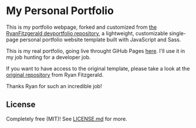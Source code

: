# My Personal Portfolio

This is my portfolio webpage, forked and customized from [the RyanFitzgerald devportfolio repository](https://github.com/RyanFitzgerald/devportfolio), a lightweight, customizable single-page personal portfolio website template built with JavaScript and Sass.

This is my real portfolio, going live throught GiHub Pages [here](https://urbinans.github.io/devportfolio/). I'll use it in my job hunting for a developer job.

If you want to have access to the original template, please take a look at the [original repository](https://github.com/RyanFitzgerald/devportfolio) from Ryan Fitzgerald.

Thanks Ryan for such an incredible job!
## License

Completely free (MIT)! See [LICENSE.md](LICENSE.md) for more.
